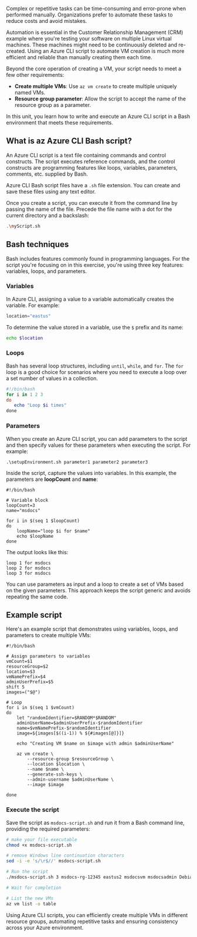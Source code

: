 <!-- markdownlint-disable MD041 -->

Complex or repetitive tasks can be time-consuming and error-prone when performed manually.
Organizations prefer to automate these tasks to reduce costs and avoid mistakes.

Automation is essential in the Customer Relationship Management (CRM) example where you're testing
your software on multiple Linux virtual machines. These machines might need to be continuously deleted and
re-created. Using an Azure CLI script to automate VM creation is much more efficient and reliable
than manually creating them each time.

Beyond the core operation of creating a VM, your script needs to meet a few other requirements:

- **Create multiple VMs**: Use `az vm create` to create multiple uniquely named VMs.
- **Resource group parameter**: Allow the script to accept the name of the resource group as a parameter.

In this unit, you learn how to write and execute an Azure CLI script in a Bash environment that meets these
requirements.

## What is az Azure CLI Bash script?

An Azure CLI script is a text file containing commands and control constructs. The script
executes reference commands, and the control constructs are programming features like loops, variables,
parameters, comments, etc. supplied by Bash.

Azure CLI Bash script files have a `.sh` file extension. You can create and save these files using any
text editor.

Once you create a script, you can execute it from the command line by passing the name of
the file. Precede the file name with a dot for the current directory and a backslash:

```bash
.\myScript.sh
```

## Bash techniques

Bash includes features commonly found in programming languages. For the script you're focusing on in this exercise, you're using three key features: variables, loops, and parameters.

### Variables

In Azure CLI, assigning a value to a variable automatically creates the variable. For example:

```powershell
location="eastus"
```

To determine the value stored in a variable, use the `$` prefix and its name:

```bash
echo $location
```

### Loops

Bash has several loop structures, including `until`, `while`, and `for`. The `for` loop is a good choice for scenarios where you need to execute a loop over a set number of values in a collection.

```powershell
#!/bin/bash
for i in 1 2 3
do
   echo "Loop $i times"
done
```

### Parameters

When you create an Azure CLI script, you can add parameters to the script and then specify values
for these parameters when executing the script. For example:

```azurecli
.\setupEnvironment.sh parameter1 parameter2 parameter3
```

Inside the script, capture the values into variables. In this example, the parameters are
**loopCount** and **name**:

```azurecli
#!/bin/bash

# Variable block
loopCount=3
name="msdocs"

for i in $(seq 1 $loopCount)
do
    loopName="loop $i for $name"
    echo $loopName
done
```

The output looks like this:

```output
loop 1 for msdocs
loop 2 for msdocs
loop 3 for msdocs
```

You can use parameters as input and a loop to create a set of VMs based on the given
parameters. This approach keeps the script generic and avoids repeating the same code.

## Example script

Here's an example script that demonstrates using variables, loops, and parameters to create multiple
VMs:

```azurecli
#!/bin/bash
    
# Assign parameters to variables
vmCount=$1
resourceGroup=$2
location=$3
vmNamePrefix=$4
adminUserPrefix=$5
shift 5
images=("$@")
    
# Loop 
for i in $(seq 1 $vmCount)
do
    let "randomIdentifier=$RANDOM*$RANDOM"
    adminUserName=$adminUserPrefix-$randomIdentifier
    name=$vmNamePrefix-$randomIdentifier
    image=${images[$((i-1)) % ${#images[@]}]}

    echo "Creating VM $name on $image with admin $adminUserName"

    az vm create \
        --resource-group $resourceGroup \
        --location $location \
        --name $name \
        --generate-ssh-keys \
        --admin-username $adminUserName \
        --image $image

done

```

### Execute the script

Save the script as `msdocs-script.sh` and run it from a Bash command line, providing the
required parameters:

```bash
# make your file executable
chmod +x msdocs-script.sh

# remove Windows line continuation characters
sed -i -e 's/\r$//' msdocs-script.sh

# Run the script
./msdocs-script.sh 3 msdocs-rg-12345 eastus2 msdocsvm msdocsadmin Debian11 Debian11 Ubuntu2204

# Wait for completion

# List the new VMs
az vm list -o table
```

Using Azure CLI scripts, you can efficiently create multiple VMs in different resource groups, automating
repetitive tasks and ensuring consistency across your Azure environment.
